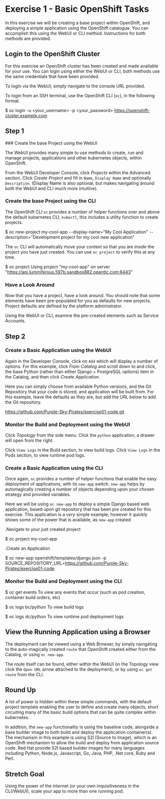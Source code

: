 # Exercise 1 - Basic OpenShift Tasks

In this exercise we will be creating a base project within OpenShift, and deploying a simple application using the OpenShift catalogue. You can accomplish this using the WebUI or CLI method. Instructions for both methods are provided.

## Login to the OpenShift Cluster

For this exercise an OpenShift cluster has been created and made available for your use. You can login using either the WebUI or CLI, both methods use the same credentials that have been provided.

To login via the WebUI, simply navigate to the console URL provided.

To login from an SSH terminal, use the OpenShift CLI (`oc`), in the following format.

$ oc login -u <your_username> -p <your_password> https://openshift-cluster.example.com


## Step 1

### Create the base Project using the WebUI

The WebUI provides many simple to use methods to create, run and manage projects, applications and other kubernetes objects, within OpenShift.

From the WebUI Developer Console, click *Projects* within the Advanced section.
Click *Create Project* and fill in `Name`, `Display Name` and optionally `Description`. (Display Name is also optional, but makes navigating around both the WebUI and CLI much more intuitive).

### Create the base Project using the CLI

The OpenShift CLI `oc` provides a number of helper functions over and above the default kubernetes CLI, `kubectl`, this includes a utility function to create projects.

$ oc new-project my-cool-app --display-name="My Cool Application" --description="Development project for my cool new application"

The `oc` CLI will automatically move your context so that you are *inside* the project you have just created. You can use `oc project` to verify this at any time.

$ oc project
Using project "my-cool-app" on server "https://api.luminiferous.597b.sandbox882.opentlc.com:6443"


### Have a Look Around

Now that you have a project, have a look around. You should note that some elements have been pre-populated for you as defaults for new projects. Project defaults are defined by the platform administrator.

Using the WebUI or CLI, examine the pre-created elements such as Service Accounts.


## Step 2

### Create a Basic Application using the WebUI

Again in the Developer Console, click on `Add` which will display a number of options. For this example, click *From Catalog* and scroll down to and click, the base Python (rather than either Django + PostgreSQL options) item in the Catalog, and then click *Create Application*.

Here you can simply choose from available Python versions, and the Git Repository that your code is stored, and application will be built from. For this example, leave the defaults as they are, but add the URL below to add the Git repository.

https://github.com/Purple-Sky-Pirates/exercise01-code.git

### Monitor the Build and Deployment using the WebUI

Click *Topology* from the side menu.
Click the `python` application, a drawer will open from the right.

Click `View Logs` in the Build section, to view build logs.
Click `View Logs` in the Pods section, to view runtime pod logs.

### Create a Basic Application using the CLI

Once again, `oc` provides a number of helper functions that enable the easy deployment of applications, with its `new-app` switch. `new-app` helps by automagically creating a number of objects depending upon your chosen strategy and provided variables.

Here we will be using `oc new-app` to deploy a simple Django based web application, based upon git repository that has been pre created for this exercise. This application is a *very* simple example, however it quickly shows some of the power that is available, as `new-app` created 

.Navigate to your just created project

$ oc project my-cool-app

.Create an Application

$ oc new-app openshift/templates/django.json -p SOURCE_REPOSITORY_URL=https://github.com/Purple-Sky-Pirates/exercise01-code

### Monitor the Build and Deployment using the CLI

$ oc get events
To view any events that occur (such as pod creation, container build orders, etc)

$ oc logs bc/python
To view build logs

$ oc logs dc/python
To view runtime pod deployment logs
 

## View the Running Application using a Browser

The deployment can be viewed using a Web Browser, by simply navigating to the auto-magically created `route` that OpenShift created either from the Catalog, or using `oc new-app`.

The route itself can be found, either within the WebUI (in the Topology view click the `Open URL` arrow attached to the deployment), or by using `oc get route` from the CLI.


## Round Up

A lot of power is hidden within these simple commands, with the default project template enabling the user to define and create many objects, short circuiting many of the basic build options that can be quite complex within kubernetes.

In addition, the `new-app` functionality is using the baseline code, alongside a base builder image to both build and deploy the application container(s). The mechanism in this example is using S2I (Source to Image), which is an OpenShift mechanism to allow the build and deploy from application source code. Red Hat provide S2I based builder images for many languages including Python, Node.js, Javascript, Go, Java, PHP, .Net core, Ruby and Perl.

## Stretch Goal

Using the power of the internet (or your own inquisitiveness in the CLI/WebUI), scale your app to more than one running pod.
